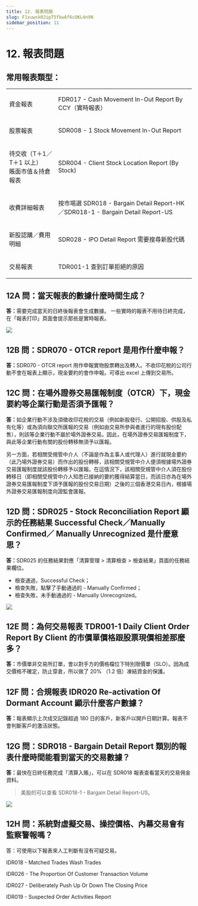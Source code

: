 ```yaml
---
title: 12. 報表問題
slug: F1xuwsk0JipT5fkwAf6cOKL4nVN
sidebar_position: 11
---
```



# 12. 報表問題

## 常用報表類型：

<table>
<colgroup>
<col width="208"/>
<col width="612"/>
</colgroup>
<tbody>
<tr><td><p>資金報表</p></td><td><p> FDR017 - Cash Movement In-Out Report By CCY（實時報表）</p></td></tr>
<tr><td><p>股票報表</p></td><td><p>SDR008 - 1  Stock Movement In-Out Report</p></td></tr>
<tr><td><p>待交收（T＋1／T＋1 以上）<br/>賬面市值＆持倉報表</p></td><td><p>SDR004 - Client Stock Location Report (By Stock)</p></td></tr>
<tr><td><p>收費詳細報表</p></td><td><p>按市埸選 SDR018 - Bargain Detail Report-HK／SDR018-1 - Bargain Detail Report-US</p></td></tr>
<tr><td><p>新股認購／費用明細</p></td><td><p>SDR028 - IPO Detail Report 需要搜尋新股代碼</p></td></tr>
<tr><td><p>交易報表</p></td><td><p>TDR001-1 查到訂單拒絕的原因</p></td></tr>
</tbody>
</table>

## 12A 問：當天報表的數據什麼時間生成？

<b>答：</b>需要完成當天的日終後報表會生成數據。
一些實時的報表不用待日終完成，在「報表打印」頁面會提示那些是實時報表。

<img src="/assets/Owvpbv3UXofcY1xyc9ociMxvnXd.png" src-width="1790" src-height="780" align="center"/>

## 12B 問：SDR070 - OTCR report 是用作什麼申報？

<b>答：</b>SDR070 - OTCR report 用作申報實物股票轉出及轉入。不收印花稅的公司行動不會在報表上顯示，現金要約的會作申報。可導出 excel 上傳到交易所。

## 12C 問：在場外證券交易匯報制度（OTCR）下，現金要約等企業行動是否須予匯報？

<b>答：</b>如企業行動不涉及須徵收印花稅的交易（例如新股發行、公開招股、供股及私有化等）或為須向聯交所匯報的交易（例如由交易所參與者進行的現有股份配售），則該等企業行動不屬於場外證券交易。因此，在場外證券交易匯報制度下，與此等企業行動有關的股份轉移無須予以匯報。 

另一方面，若相關受規管中介人（不論是作為主事人或代理人）進行就現金要約（此乃場外證券交易）而作出的股份轉移，該相關受規管中介人便須根據場外證券交易匯報制度就該股份轉移予以匯報。在這情況下，該相關受規管中介人須在股份轉移日（即相關受規管中介人知悉已接納的要約獲得結算當日，而該日亦為在場外證券交易匯報制度下須予匯報的股份交易日期）之後的三個香港交易日內，根據場外證券交易匯報制度向證監會匯報。

## 12D 問：SDR025 - Stock Reconciliation Report 顯示的任務結果 Successful Check／Manually Confirmed／ Manually Unrecognized 是什麼意思？

<b>答：</b>SDR025 的任務結果對應「清算管理 &gt; 清算檢查 &gt; 檢查結果」頁面的任務結果欄位。
- 檢查通過，Successful Check；
- 檢查失敗，點擊了手動通過的 - Manually Confirmed；
- 檢查失敗，未手動通過的 - Manually Unrecognized。

<img src="/assets/Yuv6bFgCAos4RCxvmYjcU7MbnUn.png" src-width="2074" src-height="850" align="center"/>

## 12E 問：為何交易報表 TDR001-1 Daily Client Order Report By Client 的市價單價格跟股票現價相差那麼多？

<b>答：</b>市價單非交易所訂單，會以對手方的價格檔位下特別限價單（SLO）。因為成交價格不確定，防止穿倉，所以做了 20% （1.2 倍）凍結資金的保護。

## 12F 問：合規報表 IDR020 Re-activation Of Dormant Account 顯示什麼客户數據？

<b>答：</b>報表顯示上次成交記錄超過 180 日的客戶，新客戶以開戶日期計算。報表不會判斷客戶的激活狀態。

## 12G 問：SDR018 - Bargain Detail Report 類別的報表什麼時間能看到當天的交易數據？

<b>答：</b>最快在日終任務完成「清算入賬」，可以在 SDR018 報表查看當天的交易佣金資料。

> 美股的可以查看 SDR018-1 - Bargain Detail Report-US。

<img src="/assets/RxQzbH5oqoULV1xI0RwcbNTvnDe.png" src-width="2246" src-height="1486" align="center"/>

## 12H 問：系統對虛擬交易、操控價格、內幕交易會有監察警報嗎？

答：可使用以下報表來人工判斷有沒有可疑交易。

IDR018 - Matched Trades Wash Trades

IDR026 - The Proportion Of Customer Transaction Volume

IDR027 - Deliberately Push Up Or Down The Closing Price

IDR019 - Suspected Order Activities Report

